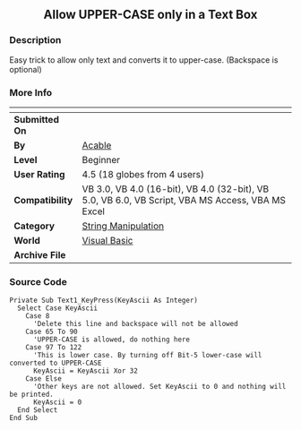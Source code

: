 ﻿<div align="center">

## Allow UPPER\-CASE only in a Text Box


</div>

### Description

Easy trick to allow only text and converts it to upper-case. (Backspace is optional)
 
### More Info
 


<span>             |<span>
---                |---
**Submitted On**   |
**By**             |[Acable](https://github.com/Planet-Source-Code/PSCIndex/blob/master/ByAuthor/acable.md)
**Level**          |Beginner
**User Rating**    |4.5 (18 globes from 4 users)
**Compatibility**  |VB 3\.0, VB 4\.0 \(16\-bit\), VB 4\.0 \(32\-bit\), VB 5\.0, VB 6\.0, VB Script, VBA MS Access, VBA MS Excel
**Category**       |[String Manipulation](https://github.com/Planet-Source-Code/PSCIndex/blob/master/ByCategory/string-manipulation__1-5.md)
**World**          |[Visual Basic](https://github.com/Planet-Source-Code/PSCIndex/blob/master/ByWorld/visual-basic.md)
**Archive File**   |[](https://github.com/Planet-Source-Code/acable-allow-upper-case-only-in-a-text-box__1-57466/archive/master.zip)





### Source Code

```
Private Sub Text1_KeyPress(KeyAscii As Integer)
  Select Case KeyAscii
    Case 8
      'Delete this line and backspace will not be allowed
    Case 65 To 90
      'UPPER-CASE is allowed, do nothing here
    Case 97 To 122
      'This is lower case. By turning off Bit-5 lower-case will converted to UPPER-CASE
      KeyAscii = KeyAscii Xor 32
    Case Else
      'Other keys are not allowed. Set KeyAscii to 0 and nothing will be printed.
      KeyAscii = 0
  End Select
End Sub
```

